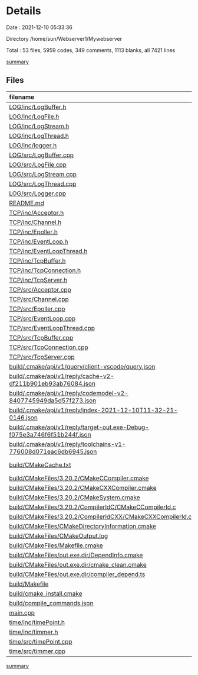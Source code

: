 # Details

Date : 2021-12-10 05:33:36

Directory /home/sun/Webserver1/Mywebserver

Total : 53 files,  5959 codes, 349 comments, 1113 blanks, all 7421 lines

[summary](results.md)

## Files
| filename | language | code | comment | blank | total |
| :--- | :--- | ---: | ---: | ---: | ---: |
| [LOG/inc/LogBuffer.h](/LOG/inc/LogBuffer.h) | C++ | 30 | 0 | 14 | 44 |
| [LOG/inc/LogFile.h](/LOG/inc/LogFile.h) | C++ | 26 | 0 | 13 | 39 |
| [LOG/inc/LogStream.h](/LOG/inc/LogStream.h) | C++ | 51 | 0 | 17 | 68 |
| [LOG/inc/LogThread.h](/LOG/inc/LogThread.h) | C++ | 50 | 0 | 36 | 86 |
| [LOG/inc/logger.h](/LOG/inc/logger.h) | C++ | 32 | 0 | 21 | 53 |
| [LOG/src/LogBuffer.cpp](/LOG/src/LogBuffer.cpp) | C++ | 7 | 0 | 10 | 17 |
| [LOG/src/LogFile.cpp](/LOG/src/LogFile.cpp) | C++ | 86 | 5 | 32 | 123 |
| [LOG/src/LogStream.cpp](/LOG/src/LogStream.cpp) | C++ | 111 | 1 | 35 | 147 |
| [LOG/src/LogThread.cpp](/LOG/src/LogThread.cpp) | C++ | 111 | 1 | 31 | 143 |
| [LOG/src/Logger.cpp](/LOG/src/Logger.cpp) | C++ | 59 | 8 | 27 | 94 |
| [README.md](/README.md) | Markdown | 2 | 0 | 1 | 3 |
| [TCP/inc/Acceptor.h](/TCP/inc/Acceptor.h) | C++ | 29 | 2 | 4 | 35 |
| [TCP/inc/Channel.h](/TCP/inc/Channel.h) | C++ | 57 | 4 | 29 | 90 |
| [TCP/inc/Epoller.h](/TCP/inc/Epoller.h) | C++ | 36 | 7 | 17 | 60 |
| [TCP/inc/EventLoop.h](/TCP/inc/EventLoop.h) | C++ | 48 | 10 | 26 | 84 |
| [TCP/inc/EventLoopThread.h](/TCP/inc/EventLoopThread.h) | C++ | 22 | 0 | 9 | 31 |
| [TCP/inc/TcpBuffer.h](/TCP/inc/TcpBuffer.h) | C++ | 25 | 0 | 11 | 36 |
| [TCP/inc/TcpConnection.h](/TCP/inc/TcpConnection.h) | C++ | 60 | 3 | 17 | 80 |
| [TCP/inc/TcpServer.h](/TCP/inc/TcpServer.h) | C++ | 37 | 5 | 9 | 51 |
| [TCP/src/Acceptor.cpp](/TCP/src/Acceptor.cpp) | C++ | 45 | 6 | 5 | 56 |
| [TCP/src/Channel.cpp](/TCP/src/Channel.cpp) | C++ | 39 | 4 | 11 | 54 |
| [TCP/src/Epoller.cpp](/TCP/src/Epoller.cpp) | C++ | 112 | 28 | 14 | 154 |
| [TCP/src/EventLoop.cpp](/TCP/src/EventLoop.cpp) | C++ | 152 | 31 | 36 | 219 |
| [TCP/src/EventLoopThread.cpp](/TCP/src/EventLoopThread.cpp) | C++ | 28 | 1 | 9 | 38 |
| [TCP/src/TcpBuffer.cpp](/TCP/src/TcpBuffer.cpp) | C++ | 67 | 0 | 9 | 76 |
| [TCP/src/TcpConnection.cpp](/TCP/src/TcpConnection.cpp) | C++ | 150 | 9 | 13 | 172 |
| [TCP/src/TcpServer.cpp](/TCP/src/TcpServer.cpp) | C++ | 64 | 6 | 9 | 79 |
| [build/.cmake/api/v1/query/client-vscode/query.json](/build/.cmake/api/v1/query/client-vscode/query.json) | JSON | 1 | 0 | 0 | 1 |
| [build/.cmake/api/v1/reply/cache-v2-df211b901eb93ab76084.json](/build/.cmake/api/v1/reply/cache-v2-df211b901eb93ab76084.json) | JSON | 1,167 | 0 | 1 | 1,168 |
| [build/.cmake/api/v1/reply/codemodel-v2-8407745949da5d57f273.json](/build/.cmake/api/v1/reply/codemodel-v2-8407745949da5d57f273.json) | JSON | 59 | 0 | 1 | 60 |
| [build/.cmake/api/v1/reply/index-2021-12-10T11-32-21-0146.json](/build/.cmake/api/v1/reply/index-2021-12-10T11-32-21-0146.json) | JSON | 110 | 0 | 1 | 111 |
| [build/.cmake/api/v1/reply/target-out.exe-Debug-f075e3a746f6f51b244f.json](/build/.cmake/api/v1/reply/target-out.exe-Debug-f075e3a746f6f51b244f.json) | JSON | 245 | 0 | 1 | 246 |
| [build/.cmake/api/v1/reply/toolchains-v1-776008d071eac6db6945.json](/build/.cmake/api/v1/reply/toolchains-v1-776008d071eac6db6945.json) | JSON | 101 | 0 | 1 | 102 |
| [build/CMakeCache.txt](/build/CMakeCache.txt) | CMake Cache | 303 | 0 | 65 | 368 |
| [build/CMakeFiles/3.20.2/CMakeCCompiler.cmake](/build/CMakeFiles/3.20.2/CMakeCCompiler.cmake) | CMake | 61 | 0 | 18 | 79 |
| [build/CMakeFiles/3.20.2/CMakeCXXCompiler.cmake](/build/CMakeFiles/3.20.2/CMakeCXXCompiler.cmake) | CMake | 72 | 0 | 20 | 92 |
| [build/CMakeFiles/3.20.2/CMakeSystem.cmake](/build/CMakeFiles/3.20.2/CMakeSystem.cmake) | CMake | 10 | 0 | 6 | 16 |
| [build/CMakeFiles/3.20.2/CompilerIdC/CMakeCCompilerId.c](/build/CMakeFiles/3.20.2/CompilerIdC/CMakeCCompilerId.c) | C | 570 | 58 | 125 | 753 |
| [build/CMakeFiles/3.20.2/CompilerIdCXX/CMakeCXXCompilerId.cpp](/build/CMakeFiles/3.20.2/CompilerIdCXX/CMakeCXXCompilerId.cpp) | C++ | 561 | 60 | 123 | 744 |
| [build/CMakeFiles/CMakeDirectoryInformation.cmake](/build/CMakeFiles/CMakeDirectoryInformation.cmake) | CMake | 12 | 0 | 5 | 17 |
| [build/CMakeFiles/CMakeOutput.log](/build/CMakeFiles/CMakeOutput.log) | Log | 379 | 0 | 31 | 410 |
| [build/CMakeFiles/Makefile.cmake](/build/CMakeFiles/Makefile.cmake) | CMake | 42 | 0 | 6 | 48 |
| [build/CMakeFiles/out.exe.dir/DependInfo.cmake](/build/CMakeFiles/out.exe.dir/DependInfo.cmake) | CMake | 29 | 0 | 6 | 35 |
| [build/CMakeFiles/out.exe.dir/cmake_clean.cmake](/build/CMakeFiles/out.exe.dir/cmake_clean.cmake) | CMake | 40 | 0 | 2 | 42 |
| [build/CMakeFiles/out.exe.dir/compiler_depend.ts](/build/CMakeFiles/out.exe.dir/compiler_depend.ts) | TypeScript | 2 | 0 | 1 | 3 |
| [build/Makefile](/build/Makefile) | Makefile | 357 | 93 | 137 | 587 |
| [build/cmake_install.cmake](/build/cmake_install.cmake) | CMake | 46 | 0 | 9 | 55 |
| [build/compile_commands.json](/build/compile_commands.json) | JSON | 82 | 0 | 0 | 82 |
| [main.cpp](/main.cpp) | C++ | 37 | 7 | 13 | 57 |
| [time/inc/timePoint.h](/time/inc/timePoint.h) | C++ | 28 | 0 | 14 | 42 |
| [time/inc/timmer.h](/time/inc/timmer.h) | C++ | 35 | 0 | 22 | 57 |
| [time/src/timePoint.cpp](/time/src/timePoint.cpp) | C++ | 36 | 0 | 23 | 59 |
| [time/src/timmer.cpp](/time/src/timmer.cpp) | C++ | 38 | 0 | 17 | 55 |

[summary](results.md)
